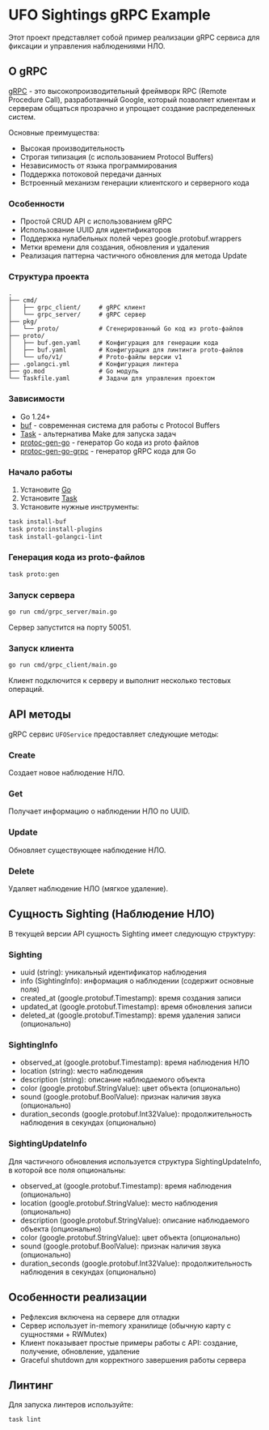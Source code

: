 # UFO Sightings gRPC Example

Этот проект представляет собой пример реализации gRPC сервиса для фиксации и управления наблюдениями НЛО.

## О gRPC

[gRPC](https://grpc.io/) - это высокопроизводительный фреймворк RPC (Remote Procedure Call), разработанный Google, который позволяет клиентам и серверам общаться прозрачно и упрощает создание распределенных систем.

Основные преимущества:
- Высокая производительность
- Строгая типизация (с использованием Protocol Buffers)
- Независимость от языка программирования
- Поддержка потоковой передачи данных
- Встроенный механизм генерации клиентского и серверного кода

### Особенности

- Простой CRUD API с использованием gRPC
- Использование UUID для идентификаторов
- Поддержка нулабельных полей через google.protobuf.wrappers
- Метки времени для создания, обновления и удаления
- Реализация паттерна частичного обновления для метода Update

### Структура проекта

```
.
├── cmd/
│   ├── grpc_client/     # gRPC клиент
│   └── grpc_server/     # gRPC сервер
├── pkg/
│   └── proto/           # Сгенерированный Go код из proto-файлов
├── proto/
│   ├── buf.gen.yaml     # Конфигурация для генерации кода
│   ├── buf.yaml         # Конфигурация для линтинга proto-файлов
│   └── ufo/v1/          # Proto-файлы версии v1
├── .golangci.yml        # Конфигурация линтера
├── go.mod               # Go модуль
└── Taskfile.yaml        # Задачи для управления проектом
```

### Зависимости

- Go 1.24+
- [buf](https://github.com/bufbuild/buf) - современная система для работы с Protocol Buffers
- [Task](https://taskfile.dev/) - альтернатива Make для запуска задач
- [protoc-gen-go](https://developers.google.com/protocol-buffers/docs/reference/go-generated) - генератор Go кода из proto файлов
- [protoc-gen-go-grpc](https://pkg.go.dev/google.golang.org/grpc/cmd/protoc-gen-go-grpc) - генератор gRPC кода для Go

### Начало работы

1. Установите [Go](https://golang.org/doc/install)
2. Установите [Task](https://taskfile.dev/#/installation)
3. Установите нужные инструменты:

```bash
task install-buf
task proto:install-plugins
task install-golangci-lint
```

### Генерация кода из proto-файлов

```bash
task proto:gen
```

### Запуск сервера

```bash
go run cmd/grpc_server/main.go
```

Сервер запустится на порту 50051.

### Запуск клиента

```bash
go run cmd/grpc_client/main.go
```

Клиент подключится к серверу и выполнит несколько тестовых операций.

## API методы

gRPC сервис `UFOService` предоставляет следующие методы:

### Create
Создает новое наблюдение НЛО.

### Get
Получает информацию о наблюдении НЛО по UUID.

### Update
Обновляет существующее наблюдение НЛО.

### Delete
Удаляет наблюдение НЛО (мягкое удаление).

## Сущность Sighting (Наблюдение НЛО)

В текущей версии API сущность Sighting имеет следующую структуру:

### Sighting
- uuid (string): уникальный идентификатор наблюдения
- info (SightingInfo): информация о наблюдении (содержит основные поля)
- created_at (google.protobuf.Timestamp): время создания записи
- updated_at (google.protobuf.Timestamp): время обновления записи
- deleted_at (google.protobuf.Timestamp): время удаления записи (опционально)

### SightingInfo
- observed_at (google.protobuf.Timestamp): время наблюдения НЛО
- location (string): место наблюдения
- description (string): описание наблюдаемого объекта
- color (google.protobuf.StringValue): цвет объекта (опционально)
- sound (google.protobuf.BoolValue): признак наличия звука (опционально)
- duration_seconds (google.protobuf.Int32Value): продолжительность наблюдения в секундах (опционально)

### SightingUpdateInfo
Для частичного обновления используется структура SightingUpdateInfo, в которой все поля опциональны:
- observed_at (google.protobuf.Timestamp): время наблюдения (опционально)
- location (google.protobuf.StringValue): место наблюдения (опционально)
- description (google.protobuf.StringValue): описание наблюдаемого объекта (опционально)
- color (google.protobuf.StringValue): цвет объекта (опционально)
- sound (google.protobuf.BoolValue): признак наличия звука (опционально)
- duration_seconds (google.protobuf.Int32Value): продолжительность наблюдения в секундах (опционально)

## Особенности реализации

- Рефлексия включена на сервере для отладки
- Сервер использует in-memory хранилище (обычную карту с сущностями + RWMutex)
- Клиент показывает простые примеры работы с API: создание, получение, обновление, удаление
- Graceful shutdown для корректного завершения работы сервера

## Линтинг

Для запуска линтеров используйте:

```bash
task lint
``` 
